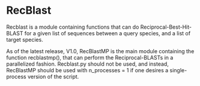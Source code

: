 RecBlast
========

Recblast is a module containing functions that can do Reciprocal-Best-Hit-BLAST for a given list of sequences between a query species, and a list of target species.

  As of the latest release, V1.0, RecBlastMP is the main module containing the function recblastmp(), that can perform the Reciprocal-BLASTs in a parallelized fashion.
Recblast.py should not be used, and instead, RecBlastMP should be used with n_processes = 1 if one desires a single-process version of the script.

  <br>